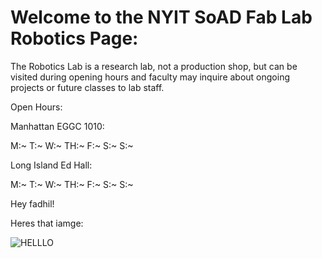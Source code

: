 # Welcome to the NYIT SoAD Fab Lab Robotics Page:
  
The Robotics Lab is a research lab, not a production shop, but can be visited during opening hours and faculty may inquire about ongoing projects or future classes to lab staff.


Open Hours:

Manhattan EGGC 1010:

M:~
T:~
W:~
TH:~
F:~
S:~
S:~

Long Island Ed Hall:

M:~
T:~
W:~
TH:~
F:~
S:~
S:~


Hey fadhil!

Heres that iamge:


![HELLLO](https://github.com/user-attachments/assets/48e32ff8-c2bd-49b4-9cd0-4960491bb693)



